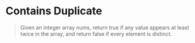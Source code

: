 # Contains Duplicate

>Given an integer array nums, return true if any value appears at least twice in the array, and return false if every element is distinct.